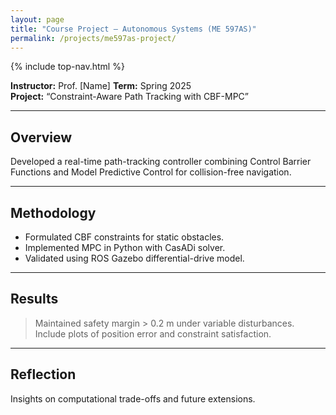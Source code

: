 ```yaml
---
layout: page
title: "Course Project — Autonomous Systems (ME 597AS)"
permalink: /projects/me597as-project/
---
```


{% include top-nav.html %}

**Instructor:** Prof. [Name]   **Term:** Spring 2025  
**Project:** “Constraint-Aware Path Tracking with CBF-MPC”  

---

## Overview
Developed a real-time path-tracking controller combining Control Barrier Functions and Model Predictive Control for collision-free navigation.

---

## Methodology
- Formulated CBF constraints for static obstacles.  
- Implemented MPC in Python with CasADi solver.  
- Validated using ROS Gazebo differential-drive model.

---

## Results
> Maintained safety margin > 0.2 m under variable disturbances.  
Include plots of position error and constraint satisfaction.

---

## Reflection
Insights on computational trade-offs and future extensions.
